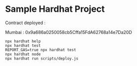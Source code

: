 # Sample Hardhat Project

Contract deployed :

Mumbai :
0x9a686a0250058cb5Cffa15FdA62768a14e7Da20D

```shell
npx hardhat help
npx hardhat test
REPORT_GAS=true npx hardhat test
npx hardhat node
npx hardhat run scripts/deploy.js
```
